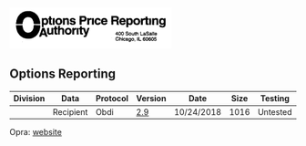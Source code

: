 ![Opra](https://github.com/Open-Markets-Initiative/Directory/blob/master/Logos/Opra.png)


## Options Reporting

|Division | Data | Protocol | Version | Date | Size | Testing | Specification|
|--- | --- | --- | --- | --- | --- | --- | ---|
| | Recipient | Obdi | [2.9](https://github.com/Open-Markets-Initiative/CSharp.Structs/blob/master/Opra/Opra.Recipient.Obdi.v2.9.cs "Options Reporting 2.9 C# Structs") | 10/24/2018 | 1016 | Untested | [url](https://www.opradata.com/specs/opra_output_binary_dr_spec.pdf "Protocol specification") - [pdf](https://github.com/Open-Markets-Initiative/Directory/blob/master/Specifications/Opra/Opra.Recipient.Obdi.v2.9.pdf "Specification manual")|


Opra: [website](https://opradata.com/ "Go to Options Reporting")


